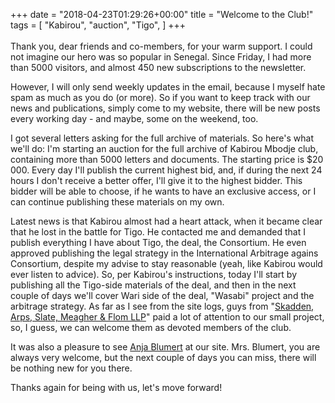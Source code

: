 +++
date = "2018-04-23T01:29:26+00:00"
title = "Welcome to the Club!"
tags = [
    "Kabirou",
    "auction",
    "Tigo",
]
+++
<br></br>
Thank you, dear friends and co-members, for your warm support. I could not imagine our hero was so popular in Senegal. Since Friday, I had more than 5000 visitors, and almost 450 new subscriptions to the newsletter.
<!--more-->

However, I will only send weekly updates in the email, because I myself hate spam as much as you do (or more). So if you want to keep track with our news and publications, simply come to my website, there will be new posts every working day - and maybe, some on the weekend, too.

I got several letters asking for the full archive of materials. So here's what we'll do: I'm starting an auction for the full archive of Kabirou Mbodje club, containing more than 5000 letters and documents. The starting price is $20 000. Every day I'll publish the current highest bid, and, if during the next 24 hours I don't receive a better offer, I'll give it to the highest bidder. This bidder will be able to choose, if he wants to have an exclusive access, or I can continue publishing these materials on my own.

Latest news is that Kabirou almost had a heart attack, when it became clear that he lost in the battle for Tigo. He contacted me and demanded that I publish everything I have about Tigo, the deal, the Consortium. He even approved publishing the legal strategy in the International Arbitrage agains Consortium, despite my advise to stay reasonable (yeah, like Kabirou would ever listen to advice). So, per Kabirou's instructions, today I'll start by publishing all the Tigo-side materials of the deal, and then in the next couple of days we'll cover Wari side of the deal, "Wasabi" project and the arbitrage strategy. As far as I see from the site logs, guys from "[Skadden, Arps, Slate, Meagher & Flom LLP](https://www.skadden.com/)" paid a lot of attention to our small project, so, I guess, we can welcome them as devoted members of the club.

It was also a pleasure to see [Anja Blumert](mailto:anja.blumert@millicom.com ) at our site. Mrs. Blumert, you are always very welcome, but the next couple of days you can miss, there will be nothing new for you there.

Thanks again for being with us, let's move forward!
